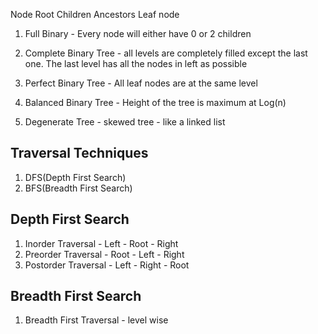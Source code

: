 Node
Root
Children
Ancestors
Leaf node

1. Full Binary - Every node will either have 0 or 2 children
 
2. Complete Binary Tree - all levels are completely filled except the last one. The last level has all the nodes in left as possible

3. Perfect Binary Tree - All leaf nodes are at the same level

4. Balanced Binary Tree - Height of the tree is maximum at Log(n)

5. Degenerate Tree - skewed tree - like a linked list

## Traversal Techniques
1. DFS(Depth First Search)
2. BFS(Breadth First Search)

## Depth First Search
1. Inorder Traversal - Left - Root - Right
2. Preorder Traversal - Root - Left - Right
3. Postorder Traversal - Left - Right - Root

## Breadth First Search
1. Breadth First Traversal - level wise

